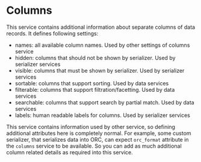 # Columns


This service contains additional information about separate columns of data
records. It defines following settings:

* names: all available column names. Used by other settings of columns service
* hidden: columns that should not be shown by serializer. Used by serializer
  services
* visible: columns that must be shown by serializer. Used by serializer
  services
* sortable: columns that support sorting. Used by data services
* filterable: columns that support filtration/facetting. Used by data services
* searchable: columns that support search by partial match. Used by data
  services
* labels: human readable labels for columns. Used by serializer services

This service contains information used by other service, so defining additional
attributes here is completely normal. For example, some custom serializer, that
serializes data into ORC, can expect `orc_format` attribute in the `columns`
service to be available. So you can add as much additional column related
details as required into this service.
